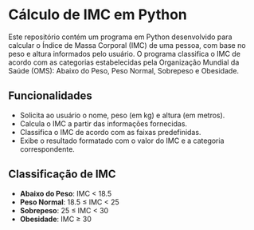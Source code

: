 # Cálculo de IMC em Python

Este repositório contém um programa em Python desenvolvido para calcular o Índice de Massa Corporal (IMC) de uma pessoa, com base no peso e altura informados pelo usuário. O programa classifica o IMC de acordo com as categorias estabelecidas pela Organização Mundial da Saúde (OMS): Abaixo do Peso, Peso Normal, Sobrepeso e Obesidade.

## Funcionalidades
- Solicita ao usuário o nome, peso (em kg) e altura (em metros).
- Calcula o IMC a partir das informações fornecidas.
- Classifica o IMC de acordo com as faixas predefinidas.
- Exibe o resultado formatado com o valor do IMC e a categoria correspondente.

## Classificação de IMC
- **Abaixo do Peso**: IMC < 18.5
- **Peso Normal**: 18.5 ≤ IMC < 25
- **Sobrepeso**: 25 ≤ IMC < 30
- **Obesidade**: IMC ≥ 30


